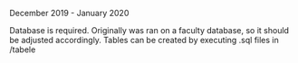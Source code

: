 December 2019 - January 2020

Database is required. Originally was ran on a faculty database, so it should be adjusted accordingly. Tables can be created by executing .sql files in /tabele